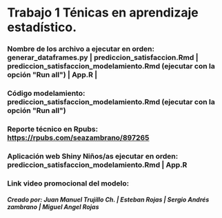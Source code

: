 # Trabajo 1 Ténicas en aprendizaje estadístico.
### Nombre de los archivo a ejecutar en orden:  generar_dataframes.py | prediccion_satisfaccion.Rmd | prediccion_satisfaccion_modelamiento.Rmd (ejecutar con la opción "Run all") | App.R |
### Código modelamiento: prediccion_satisfaccion_modelamiento.Rmd (ejecutar con la opción "Run all")
### Reporte técnico en Rpubs: https://rpubs.com/seazambrano/897265
### Aplicación web Shiny Niños/as ejecutar en orden: prediccion_satisfaccion_modelamiento.Rmd | App.R
### Link video promocional del modelo: 
##### Creado por: Juan Manuel Trujillo Ch. | Esteban Rojas | Sergio Andrés zambrano | Miguel Angel Rojas
